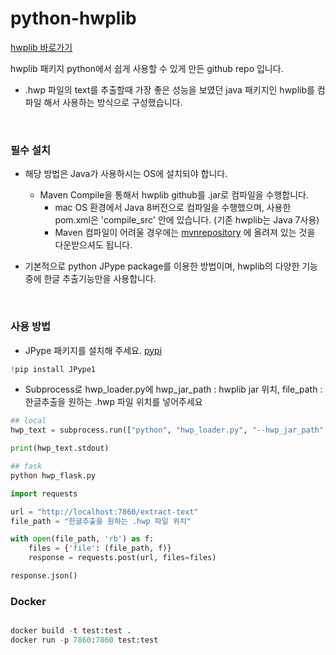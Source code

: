 # python-hwplib
[hwplib 바로가기](https://github.com/neolord0/hwplib)

hwplib 패키지 python에서 쉽게 사용할 수 있게 만든 github repo 입니다.

- .hwp 파일의 text를 추출할때 가장 좋은 성능을 보였던 java 패키지인 hwplib를 컴파일 해서 사용하는 방식으로 구성했습니다.

&nbsp;

### 필수 설치

- 해당 방법은 Java가 사용하시는 OS에 설치되야 합니다.
  - Maven Compile을 통해서 hwplib github를 .jar로 컴파일을 수행합니다.
    - mac OS 환경에서 Java 8버전으로 컴파일을 수행했으며, 사용한 pom.xml은 'compile_src' 안에 있습니다. (기존 hwplib는 Java 7사용)
    -  Maven 컴파일이 어려울 경우에는 [mvnrepository](https://mvnrepository.com/artifact/kr.dogfoot/hwplib/1.1.7) 에 올려져 있는 것을 다운받으셔도 됩니다. 

- 기본적으로 python JPype package를 이용한 방법이며, hwplib의 다양한 기능중에 한글 추출기능만을 사용합니다.

&nbsp;

### 사용 방법

- JPype 패키지를 설치해 주세요. [pypi](https://pypi.org/project/JPype1/)

```python
!pip install JPype1
```

- Subprocess로 hwp_loader.py에 hwp_jar_path : hwplib jar 위치, file_path : 한글추출을 원하는 .hwp 파일 위치를 넣어주세요

```python
## local
hwp_text = subprocess.run(["python", "hwp_loader.py", "--hwp_jar_path",  'hwplib jar 위치', "--file_path", '한글추출을 원하는 .hwp 파일 위치'], capture_output=True, text=True)

print(hwp_text.stdout)

## fask
python hwp_flask.py

import requests

url = "http://localhost:7860/extract-text"
file_path = "한글추출을 원하는 .hwp 파일 위치"  

with open(file_path, 'rb') as f:
    files = {'file': (file_path, f)}
    response = requests.post(url, files=files)

response.json()
```


### Docker

```python

docker build -t test:test .
docker run -p 7860:7860 test:test

```







